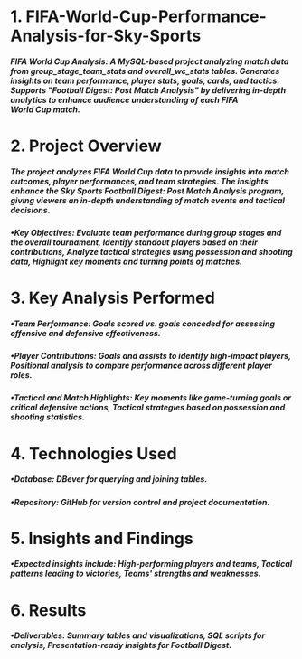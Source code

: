 # 1. FIFA-World-Cup-Performance-Analysis-for-Sky-Sports
##### FIFA World Cup Analysis: A MySQL-based project analyzing match data from group_stage_team_stats and overall_wc_stats tables. Generates insights on team performance, player stats, goals, cards, and tactics. Supports "Football Digest: Post Match Analysis" by delivering in-depth analytics to enhance audience understanding of each FIFA World Cup match.
# 2. Project Overview
##### The project analyzes FIFA World Cup data to provide insights into match outcomes, player performances, and team strategies. The insights enhance the Sky Sports Football Digest: Post Match Analysis program, giving viewers an in-depth understanding of match events and tactical decisions. 
##### •Key Objectives: Evaluate team performance during group stages and the overall tournament, Identify standout players based on their contributions, Analyze tactical strategies using possession and shooting data, Highlight key moments and turning points of matches.
# 3. Key Analysis Performed
##### •Team Performance: Goals scored vs. goals conceded for assessing offensive and defensive effectiveness.
##### •Player Contributions: Goals and assists to identify high-impact players, Positional analysis to compare performance across different player roles.
##### •Tactical and Match Highlights: Key moments like game-turning goals or critical defensive actions, Tactical strategies based on possession and shooting statistics.
# 4. Technologies Used
##### •Database: DBever for querying and joining tables.
##### •Repository: GitHub for version control and project documentation.
# 5. Insights and Findings
##### •Expected insights include: High-performing players and teams, Tactical patterns leading to victories, Teams' strengths and weaknesses.
# 6. Results
##### •Deliverables: Summary tables and visualizations, SQL scripts for analysis, Presentation-ready insights for Football Digest.
